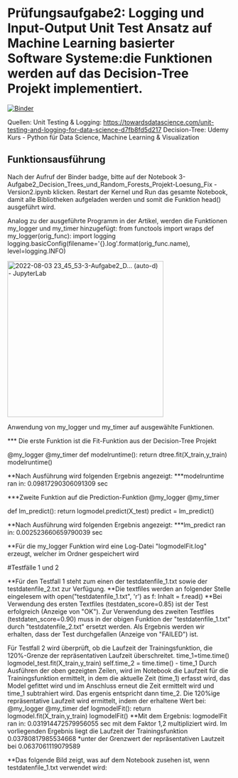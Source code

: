 # Prüfungsaufgabe2: Logging und Input-Output Unit Test Ansatz auf Machine Learning basierter Software Systeme:die Funktionen werden auf das Decision-Tree Projekt implementiert.



[![Binder](https://mybinder.org/badge_logo.svg)](https://mybinder.org/v2/gh/dimoua/Angleichung_Pruefungsaufgabe2.git/HEAD)

Quellen: Unit Testing & Logging: https://towardsdatascience.com/unit-testing-and-logging-for-data-science-d7fb8fd5d217 Decision-Tree: Udemy Kurs - Python für Data Science, Machine Learning & Visualization

## Funktionsausführung
Nach der Aufruf der Binder badge, bitte auf der Notebook 3-Aufgabe2_Decision_Trees_und_Random_Forests_Projekt-Loesung_Fix - Version2.ipynb klicken. Restart der Kernel und Run das gesamte Notebook, damit alle Bibliotheken aufgeladen werden und somit die Funktion head() ausgeführt wird.

Analog zu der ausgeführte Programm in der Artikel, werden die Funktionen my_logger und my_timer hinzugefügt: from functools import wraps def my_logger(orig_func): import logging logging.basicConfig(filename='{}.log'.format(orig_func.name), level=logging.INFO)

<img width="351" alt="2022-08-03 23_45_53-3-Aufgabe2_D… (auto-d) - JupyterLab" src="https://user-images.githubusercontent.com/62958158/182718616-1369bc6d-33a7-4db9-bf3b-0ad719c7acf5.png">


Anwendung von my_logger und my_timer auf ausgewählte Funktionen.

*** Die erste Funktion ist die Fit-Funktion aus der Decision-Tree Projekt

@my_logger
@my_timer
def modelruntime(): 
    return dtree.fit(X_train,y_train)
modelruntime()

**Nach Ausführung wird folgenden Ergebnis angezeigt: ***modelruntime ran in: 0.09817290306091309 sec


***Zweite Funktion auf die Prediction-Funktion @my_logger @my_timer

def lm_predict(): return logmodel.predict(X_test) predict = lm_predict()

**Nach Ausführung wird folgenden Ergebnis angezeigt: ***lm_predict ran in: 0.002523660659790039 sec

**Für die my_logger Funktion wird eine Log-Datei "logmodelFit.log" erzeugt, welcher im Ordner gespeichert wird

#Testfälle 1 und 2

**Für den Testfall 1 steht zum einen der testdatenfile_1.txt sowie der testdatenfile_2.txt zur Verfügung. **Die textfiles werden an folgender Stelle eingelesem with open("testdatenfile_1.txt", 'r') as f: Inhalt = f.read() **Bei Verwendung des ersten Textfiles (testdaten_score=0.85) ist der Test erfolgreich (Anzeige von "OK"). Zur Verwendung des zweiten Testfiles (testdaten_score=0.90) muss in der obigen Funktion der "testdatenfile_1.txt" durch "testdatenfile_2.txt" ersetzt werden. Als Ergebnis werden wir erhalten, dass der Test durchgefallen (Anzeige von "FAILED") ist.

Für Testfall 2 wird überprüft, ob die Laufzeit der Trainingsfunktion, die 120%-Grenze der repräsentativen Laufzeit überschreitet. time_1=time.time() logmodel_test.fit(X_train,y_train) self.time_2 = time.time() - time_1 Durch Ausführen der oben gezeigten Zeilen, wird im Notebook die Laufzeit für die Trainingsfunktion ermittelt, in dem die aktuelle Zeit (time_1) erfasst wird, das Model gefittet wird und im Anschluss erneut die Zeit ermittelt wird und time_1 subtrahiert wird. Das ergenis entspricht dann time_2. Die 120%ige repräsentative Laufzeit wird ermittelt, indem der erhaltene Wert bei: @my_logger @my_timer def logmodelFit(): return logmodel.fit(X_train,y_train) logmodelFit() **Mit dem Ergebnis: logmodelFit ran in: 0.031914472579956055 sec mit dem Faktor 1,2 multipliziert wird. Im vorliegenden Ergebnis liegt die Laufzeit der Trainingsfunktion 0.03780817985534668 *unter der Grenzwert der repräsentativen Lautzeit bei 0.0637061119079589

**Das folgende Bild zeigt, was auf dem Notebook zusehen ist, wenn testdatenfile_1.txt verwendet wird:
